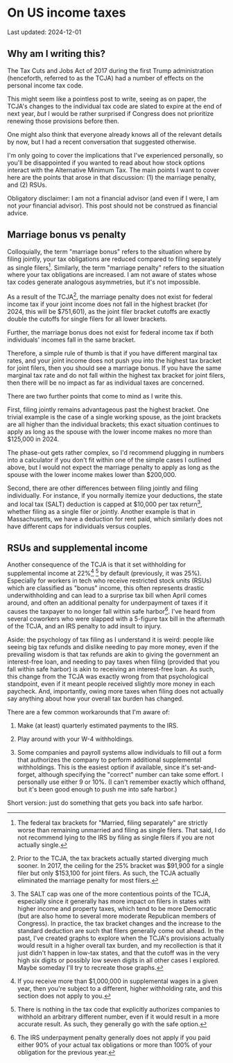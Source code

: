 # On US income taxes

Last updated: 2024-12-01

## Why am I writing this?

The Tax Cuts and Jobs Act of 2017 during the first Trump administration
(henceforth, referred to as the TCJA) had a number of effects on the
personal income tax code.

This might seem like a pointless post to write, seeing as on paper, the
TCJA's changes to the individual tax code are slated to expire at the end
of next year, _but_ I would be rather surprised if Congress does not
prioritize renewing those provisions before then.

One might also think that everyone already knows all of the relevant
details by now, but I had a recent conversation that suggested
otherwise.

I'm only going to cover the implications that I've experienced personally,
so you'll be disappointed if you wanted to read about how stock options
interact with the Alternative Minimum Tax. The main points I want to cover
here are the points that arose in that discussion: (1) the marriage
penalty, and (2) RSUs.

Obligatory disclaimer: I am not a financial advisor (and even if I were, I
am not _your_ financial advisor). This post should not be construed as
financial advice.

## Marriage bonus vs penalty

Colloquially, the term "marriage bonus" refers to the situation where by
filing jointly, your tax obligations are reduced compared to filing
separately as single filers[^filing_separately]. Similarly, the term
"marriage penalty" refers to the situation where your tax obligations are
increased. I am not aware of states whose tax codes generate analogous
asymmetries, but it's not impossible.

As a result of the TCJA[^pre_tcja_penalty], the marriage penalty does not
exist for federal income tax if your joint income does not fall in the
highest bracket (for 2024, this will be $751,601), as the joint filer
bracket cutoffs are exactly double the cutoffs for single filers for all
lower brackets.

Further, the marriage bonus does not exist for federal income tax if both
individuals' incomes fall in the same bracket.

Therefore, a simple rule of thumb is that if you have different marginal
tax rates, and your joint income does not push you into the highest tax
bracket for joint filers, then you should see a marriage bonus. If you have
the same marginal tax rate and do not fall within the highest tax bracket
for joint filers, then there will be no impact as far as individual taxes
are concerned.

There are two further points that come to mind as I write this.

First, filing jointly remains advantageous past the highest bracket. One
trivial example is the case of a single working spouse, as the joint
brackets are all higher than the individual brackets; this exact situation
continues to apply as long as the spouse with the lower income makes no
more than \$125,000 in 2024.

The phase-out gets rather complex, so I'd recommend plugging in numbers
into a calculator if you don't fit within one of the simple cases I
outlined above, but I would not expect the marriage penalty to apply as
long as the spouse with the lower income makes lower than \$200,000.

Second, there are other differences between filing jointly and filing
individually. For instance, if you normally itemize your deductions, the
state and local tax (SALT) deduction is capped at $10,000 per tax
return[^salt], whether filing as a single filer or jointly. Another example
is that in Massachusetts, we have a deduction for rent paid, which
similarly does not have different caps for individuals versus couples.

## RSUs and supplemental income

Another consequence of the TCJA is that it set withholding for supplemental
income at 22%[^millionaires] [^bonus_withholding] by default (previously,
it was 25%). Especially for workers in tech who receive restricted stock
units (RSUs) which are classified as "bonus" income, this often represents
drastic underwithholding and can lead to a surprise tax bill when April
comes around, and often an additional penalty for underpayment of taxes if
it causes the taxpayer to no longer fall within safe
harbor[^safe_harbor]. I've heard from several coworkers who were slapped
with a 5-figure tax bill in the aftermath of the TCJA, and an IRS penalty
to add insult to injury.

Aside: the psychology of tax filing as I understand it is weird: people
like seeing big tax refunds and dislike needing to pay more money, even if
the prevailing wisdom is that tax refunds are akin to giving the government
an interest-free loan, and needing to pay taxes when filing (provided that
you fall within safe harbor) is akin to receiving an interest-free loan. As
such, this change from the TCJA was exactly wrong from that psychological
standpoint, even if it meant people received slightly more money in each
paycheck. And, importantly, owing more taxes when filing does not actually
say anything about how your overall tax burden has changed.

There are a few common workarounds that I'm aware of:

1. Make (at least) quarterly estimated payments to the IRS.

1. Play around with your W-4 withholdings.

1. Some companies and payroll systems allow individuals to fill out a form
   that authorizes the company to perform additional supplemental
   withholdings. This is the easiest option if available, since it's
   set-and-forget, although specifying the "correct" number can take some
   effort. I personally use either 9 or 10%. (I can't remember exactly
   which offhand, but it's been good enough to push me into safe harbor.)

Short version: just do something that gets you back into safe harbor.

[^bonus_withholding]: There is nothing in the tax code that explicitly
authorizes companies to withhold an arbitrary different number, even if it
would result in a more accurate result. As such, they generally go with the
safe option.

[^filing_separately]: The federal tax brackets for "Married, filing
separately" are strictly worse than remaining unmarried and filing as
single filers. That said, I do not recommend lying to the IRS by filing as
single filers if you are not actually single.

[^millionaires]: If you receive more than $1,000,000 in supplemental wages
in a given year, then you're subject to a different, higher withholding
rate, and this section does not apply to you.

[^pre_tcja_penalty]: Prior to the TCJA, the tax brackets actually started
diverging much sooner. In 2017, the ceiling for the 25% bracket was $91,900
for a single filer but only $153,100 for joint filers. As such, the TCJA
actually eliminated the marriage penalty for most filers.

[^safe_harbor]: The IRS underpayment penalty generally does not apply if
you paid either 90% of your actual tax obligations or more than 100% of
your obligation for the previous year.

[^salt]: The SALT cap was one of the more contentious points of the TCJA,
especially since it generally has more impact on filers in states with
higher income and property taxes, which tend to be more Democratic (but are
also home to several more moderate Republican members of Congress). In
practice, the tax bracket changes and the increase to the standard
deduction are such that filers generally come out ahead. In the past, I've
created graphs to explore when the TCJA's provisions actually would result
in a higher overall tax burden, and my recollection is that it just didn't
happen in low-tax states, and that the cutoff was in the very high six
digits or possibly low seven digits in all other cases I explored. Maybe
someday I'll try to recreate those graphs.
